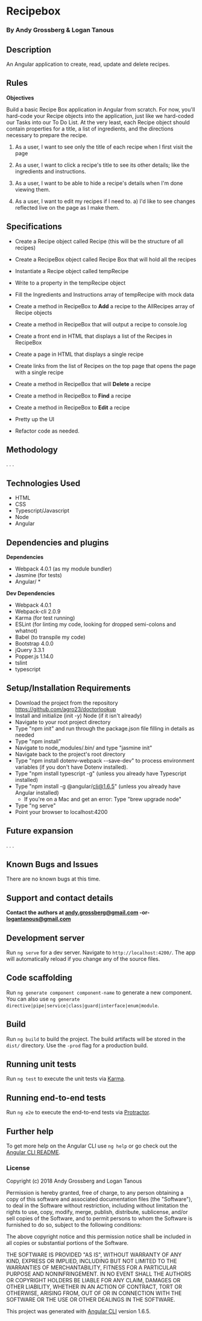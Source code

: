# Recipebox

### By Andy Grossberg & Logan Tanous

## Description
An Angular application to create, read, update and delete recipes.

## Rules

**Objectives**

Build a basic Recipe Box application in Angular from scratch. For now, you'll hard-code your Recipe objects into the application, just like we hard-coded our Tasks into our To Do List. At the very least, each Recipe object should contain properties for a title, a list of ingredients, and the directions necessary to prepare the recipe.

1) As a user, I want to see only the title of each recipe when I first visit the page

2) As a user, I want to click a recipe's title to see its other details; like the ingredients and instructions.

3) As a user, I want to be able to hide a recipe's details when I'm done viewing them.

4) As a user, I want to edit my recipes if I need to.
  a) I'd like to see changes reflected live on the page as I make them.

## Specifications

* Create a Recipe object called Recipe (this will be the structure of all recipes)

* Create a RecipeBox object called Recipe Box that will hold all the recipes

* Instantiate a Recipe object called tempRecipe

* Write to a property in the tempRecipe object

* Fill the Ingredients and Instructions array of tempRecipe with mock data

* Create a method in RecipeBox to **Add** a recipe to the AllRecipes array of Recipe objects

* Create a method in RecipeBox that will output a recipe to console.log

* Create a front end in HTML that displays a list of the Recipes in RecipeBox

* Create a page in HTML that displays a single recipe

* Create links from the list of Recipes on the top page that opens the page with a single recipe

* Create a method in RecipeBox that will **Delete** a recipe

* Create a method in RecipeBox to **Find** a recipe

* Create a method in RecipeBox to **Edit** a recipe

* Pretty up the UI

* Refactor code as needed.

## Methodology

. . .

## Technologies Used

* HTML
* CSS
* Typescript/Javascript
* Node
* Angular

## Dependencies and plugins

**Dependencies**
* Webpack 4.0.1 (as my module bundler)
* Jasmine (for tests)
* Angular/ *

**Dev Dependencies**
* Webpack 4.0.1
* Webpack-cli 2.0.9
* Karma (for test running)
* ESLint (for linting my code, looking for dropped semi-colons and whatnot)
* Babel (to transpile my code)
* Bootstrap 4.0.0
* jQuery 3.3.1
* Popper.js 1.14.0
* tslint
* typescript

## Setup/Installation Requirements
* Download the project from the repository https://github.com/agro23/doctorlookup
* Install and initialize (init -y) Node (if it isn't already)
* Navigate to your root project directory
* Type "npm init" and run through the package.json file filling in details as needed
* Type "npm install"
* Navigate to node_modules/.bin/ and type "jasmine init"
* Navigate back to the project's root directory
* Type "npm install dotenv-webpack --save-dev" to process environment variables (if you don't have Dotenv installed).
* Type "npm install typescript -g" (unless you already have Typescript installed)
* Type "npm install -g @angular/cli@1.6.5" (unless you already have Angular installed)
  - If you're on a Mac and get an error: Type "brew upgrade node"
* Type "ng serve"
* Point your browser to localhost:4200

## Future expansion
. . .

## Known Bugs and Issues

There are no known bugs at this time.

## Support and contact details

**Contact the authors at andy.grossberg@gmail.com -or- logantanous@gmail.com**

## Development server

Run `ng serve` for a dev server. Navigate to `http://localhost:4200/`. The app will automatically reload if you change any of the source files.

## Code scaffolding

Run `ng generate component component-name` to generate a new component. You can also use `ng generate directive|pipe|service|class|guard|interface|enum|module`.

## Build

Run `ng build` to build the project. The build artifacts will be stored in the `dist/` directory. Use the `-prod` flag for a production build.

## Running unit tests

Run `ng test` to execute the unit tests via [Karma](https://karma-runner.github.io).

## Running end-to-end tests

Run `ng e2e` to execute the end-to-end tests via [Protractor](http://www.protractortest.org/).

## Further help

To get more help on the Angular CLI use `ng help` or go check out the [Angular CLI README](https://github.com/angular/angular-cli/blob/master/README.md).

### License

Copyright (c) 2018 Andy Grossberg and Logan Tanous

Permission is hereby granted, free of charge, to any person obtaining a copy of this software and associated documentation files (the "Software"), to deal in the Software without restriction, including without limitation the rights to use, copy, modify, merge, publish, distribute, sublicense, and/or sell copies of the Software, and to permit persons to whom the Software is furnished to do so, subject to the following conditions:

The above copyright notice and this permission notice shall be included in all copies or substantial portions of the Software.

THE SOFTWARE IS PROVIDED "AS IS", WITHOUT WARRANTY OF ANY KIND, EXPRESS OR IMPLIED, INCLUDING BUT NOT LIMITED TO THE WARRANTIES OF MERCHANTABILITY, FITNESS FOR A PARTICULAR PURPOSE AND NONINFRINGEMENT. IN NO EVENT SHALL THE AUTHORS OR COPYRIGHT HOLDERS BE LIABLE FOR ANY CLAIM, DAMAGES OR OTHER LIABILITY, WHETHER IN AN ACTION OF CONTRACT, TORT OR OTHERWISE, ARISING FROM, OUT OF OR IN CONNECTION WITH THE SOFTWARE OR THE USE OR OTHER DEALINGS IN THE SOFTWARE.

This project was generated with [Angular CLI](https://github.com/angular/angular-cli) version 1.6.5.
